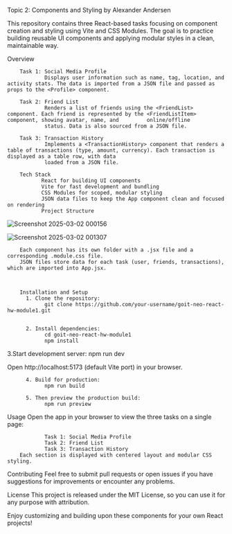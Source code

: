 Topic 2: Components and Styling by Alexander Andersen

This repository contains three React-based tasks focusing on component creation and styling using Vite and CSS Modules. The goal is to practice building reusable UI components and applying modular styles in a clean, maintainable way.

Overview

        Task 1: Social Media Profile
                Displays user information such as name, tag, location, and activity stats. The data is imported from a JSON file and passed as props to the <Profile> component.

        Task 2: Friend List
                Renders a list of friends using the <FriendList> component. Each friend is represented by the <FriendListItem> component, showing avatar, name, and         online/offline 
                status. Data is also sourced from a JSON file.

        Task 3: Transaction History
                Implements a <TransactionHistory> component that renders a table of transactions (type, amount, currency). Each transaction is displayed as a table row, with data 
                loaded from a JSON file.

        Tech Stack
               React for building UI components
               Vite for fast development and bundling
               CSS Modules for scoped, modular styling
               JSON data files to keep the App component clean and focused on rendering
               Project Structure

![Screenshot 2025-03-02 000156](https://github.com/user-attachments/assets/680a9fd5-a376-4a6b-9508-44e57f15f055)

![Screenshot 2025-03-02 001307](https://github.com/user-attachments/assets/c7f255b3-00d4-4e3c-8d44-efbeb5879dfa)



        Each component has its own folder with a .jsx file and a corresponding .module.css file.
        JSON files store data for each task (user, friends, transactions), which are imported into App.jsx.



        Installation and Setup
          1. Clone the repository:
                git clone https://github.com/your-username/goit-neo-react-hw-module1.git


          2. Install dependencies:
                cd goit-neo-react-hw-module1
                npm install

  3.Start development server:
        npm run dev

        
Open http://localhost:5173 (default Vite port) in your browser.

          4. Build for production:
                npm run build

          5. Then preview the production build:
                npm run preview

     
Usage
        Open the app in your browser to view the three tasks on a single page:

                Task 1: Social Media Profile
                Task 2: Friend List
                Task 3: Transaction History
        Each section is displayed with centered layout and modular CSS styling.


Contributing
Feel free to submit pull requests or open issues if you have suggestions for improvements or encounter any problems.


License
This project is released under the MIT License, so you can use it for any purpose with attribution.

Enjoy customizing and building upon these components for your own React projects!
